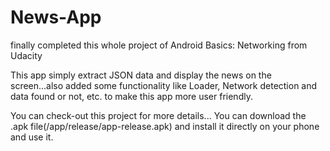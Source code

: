 # News-App

finally completed this whole project of Android Basics: Networking from Udacity

This app simply extract JSON data and display the news on the screen...also added some functionality like Loader, Network detection and data found or not, etc. to make this app more user friendly.

You can check-out this project for more details...
You can download the .apk file(/app/release/app-release.apk) and install it directly on your phone and use it.
